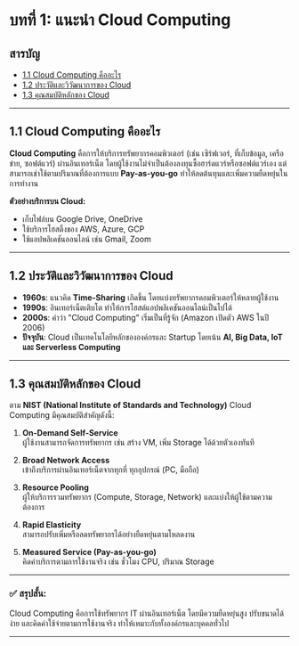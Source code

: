 # บทที่ 1: แนะนำ Cloud Computing

## สารบัญ
- [1.1 Cloud Computing คืออะไร](#11-cloud-computing-คืออะไร)
- [1.2 ประวัติและวิวัฒนาการของ Cloud](#12-ประวัติและวิวัฒนาการของ-cloud)
- [1.3 คุณสมบัติหลักของ Cloud](#13-คุณสมบัติหลักของ-cloud)

---

## 1.1 Cloud Computing คืออะไร
**Cloud Computing** คือการให้บริการทรัพยากรคอมพิวเตอร์ (เช่น เซิร์ฟเวอร์, ที่เก็บข้อมูล, เครือข่าย, ซอฟต์แวร์) ผ่านอินเทอร์เน็ต โดยผู้ใช้งานไม่จำเป็นต้องลงทุนซื้อฮาร์ดแวร์หรือซอฟต์แวร์เอง แต่สามารถเช่าใช้ตามปริมาณที่ต้องการแบบ **Pay-as-you-go** ทำให้ลดต้นทุนและเพิ่มความยืดหยุ่นในการทำงาน

**ตัวอย่างบริการบน Cloud:**
- เก็บไฟล์บน Google Drive, OneDrive
- ใช้บริการโฮสติ้งของ AWS, Azure, GCP
- ใช้แอปพลิเคชันออนไลน์ เช่น Gmail, Zoom

---

## 1.2 ประวัติและวิวัฒนาการของ Cloud
- **1960s**: แนวคิด **Time-Sharing** เกิดขึ้น โดยแบ่งทรัพยากรคอมพิวเตอร์ให้หลายผู้ใช้งาน
- **1990s**: อินเทอร์เน็ตเติบโต ทำให้การโฮสต์แอปพลิเคชันออนไลน์เป็นไปได้
- **2000s**: คำว่า "Cloud Computing" เริ่มเป็นที่รู้จัก (Amazon เปิดตัว AWS ในปี 2006)
- **ปัจจุบัน**: Cloud เป็นเทคโนโลยีหลักขององค์กรและ Startup โดยเน้น **AI, Big Data, IoT และ Serverless Computing**

---

## 1.3 คุณสมบัติหลักของ Cloud
ตาม **NIST (National Institute of Standards and Technology)** Cloud Computing มีคุณสมบัติสำคัญดังนี้:

1. **On-Demand Self-Service**  
   ผู้ใช้งานสามารถจัดการทรัพยากร เช่น สร้าง VM, เพิ่ม Storage ได้ด้วยตัวเองทันที

2. **Broad Network Access**  
   เข้าถึงบริการผ่านอินเทอร์เน็ตจากทุกที่ ทุกอุปกรณ์ (PC, มือถือ)

3. **Resource Pooling**  
   ผู้ให้บริการรวมทรัพยากร (Compute, Storage, Network) และแบ่งให้ผู้ใช้ตามความต้องการ

4. **Rapid Elasticity**  
   สามารถปรับเพิ่มหรือลดทรัพยากรได้อย่างยืดหยุ่นตามโหลดงาน

5. **Measured Service (Pay-as-you-go)**  
   คิดค่าบริการตามการใช้งานจริง เช่น ชั่วโมง CPU, ปริมาณ Storage

---

### ✅ สรุปสั้น:
Cloud Computing คือการใช้ทรัพยากร IT ผ่านอินเทอร์เน็ต โดยมีความยืดหยุ่นสูง ปรับขนาดได้ง่าย และคิดค่าใช้จ่ายตามการใช้งานจริง ทำให้เหมาะกับทั้งองค์กรและบุคคลทั่วไป

---
